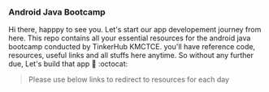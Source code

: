 
### Android Java Bootcamp
Hi there, happpy to see you. Let's start our app developement journey from here. This repo contains all your essential resources for the android java bootcamp conducted by TinkerHub KMCTCE. you'll have reference code, resources, useful links and all stuffs here anytime. So without any further due, Let's build that app :metal: :octocat: 
> Please use below links to redirect to resources for each day


